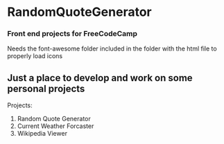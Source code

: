 # RandomQuoteGenerator
### Front end projects for FreeCodeCamp
Needs the font-awesome folder included in the folder with the html file to properly load icons
## Just a place to develop and work on some personal projects
Projects:
1. Random Quote Generator
2. Current Weather Forcaster
3. Wikipedia Viewer
